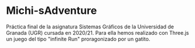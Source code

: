 # Michi-sAdventure
Práctica final de la asignatura Sistemas Gráficos de la Universidad de Granada (UGR) cursada en 2020/21. Para ella hemos realizado con Three.js un juego del tipo "infinite Run" proragonizado por un gatito.
